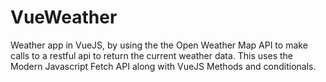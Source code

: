 # VueWeather
Weather app in VueJS, by using the the Open Weather Map API to make calls to a restful api to return the current weather data. This uses the Modern Javascript Fetch API along with VueJS Methods and conditionals.
